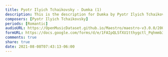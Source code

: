 ```yaml
---
title: Pyotr Ilyich Tchaikovsky - Dumka (1)
description: This is the description for Dumka by Pyotr Ilyich Tchaikovsky
composers: [Pyotr Ilyich Tchaikovsky]
periods: [Romantic]
audioURL: https://OpenMusicDataset.github.io/Maestro/maestro-v3.0.0/2006/MIDI-Unprocessed_18_R1_2006_01-05_ORIG_MID--AUDIO_18_R1_2006_03_Track03_wav.midi
formURL: https://docs.google.com/forms/d/e/1FAIpQLSfXU1tthygctl_Pqhmmb3WU-r83m872eTqUb7-h1lc0-MR1Ew/viewform
comments: true
share: true
date: 2021-08-08T07:43:13-06:00
---
```

